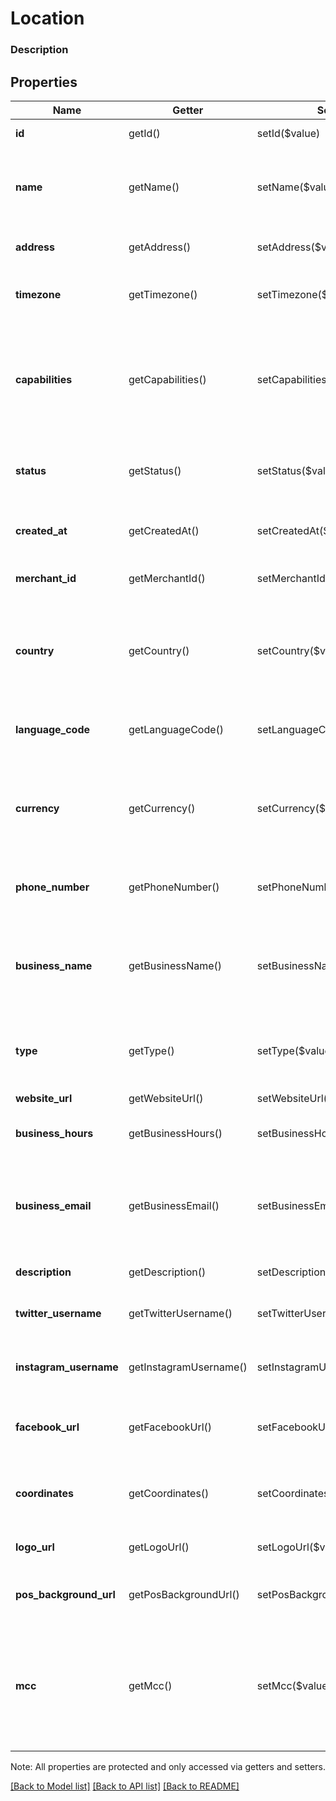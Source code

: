 # Location

### Description



## Properties
Name | Getter | Setter | Type | Description | Notes
------------ | ------------- | ------------- | ------------- | ------------- | -------------
**id** | getId() | setId($value) | **string** | The Square-issued ID of the location. | [optional] 
**name** | getName() | setName($value) | **string** | The name of the location. This information appears in the dashboard as the nickname. | [optional] 
**address** | getAddress() | setAddress($value) | [**\SquareConnect\Model\Address**](Address.md) | The physical address of the location. | [optional] 
**timezone** | getTimezone() | setTimezone($value) | **string** | The [IANA Timezone](https://www.iana.org/time-zones) identifier for the timezone of the location. | [optional] 
**capabilities** | getCapabilities() | setCapabilities($value) | **string[]** | The Square features that are enabled for the location. See &#x60;LocationCapability&#x60; for possible values. See [LocationCapability](#type-locationcapability) for possible values | [optional] 
**status** | getStatus() | setStatus($value) | **string** | The status of the location, either active or inactive. See [LocationStatus](#type-locationstatus) for possible values | [optional] 
**created_at** | getCreatedAt() | setCreatedAt($value) | **string** | The time when the location was created, in RFC 3339 format. | [optional] 
**merchant_id** | getMerchantId() | setMerchantId($value) | **string** | The ID of the merchant that owns the location. | [optional] 
**country** | getCountry() | setCountry($value) | **string** | The country of the location, in ISO 3166-1-alpha-2 format.  See &#x60;Country&#x60; for possible values. See [Country](#type-country) for possible values | [optional] 
**language_code** | getLanguageCode() | setLanguageCode($value) | **string** | The language associated with the location, in [BCP 47 format](https://tools.ietf.org/html/bcp47#appendix-A). | [optional] 
**currency** | getCurrency() | setCurrency($value) | **string** | The currency used for all transactions at this location, in ISO 4217 format. See &#x60;Currency&#x60; for possible values. See [Currency](#type-currency) for possible values | [optional] 
**phone_number** | getPhoneNumber() | setPhoneNumber($value) | **string** | The phone number of the location in human readable format. | [optional] 
**business_name** | getBusinessName() | setBusinessName($value) | **string** | The business name of the location This is the name visible to the customers of the location. For example, this name appears on customer receipts. | [optional] 
**type** | getType() | setType($value) | **string** | The type of the location, either physical or mobile. See [LocationType](#type-locationtype) for possible values | [optional] 
**website_url** | getWebsiteUrl() | setWebsiteUrl($value) | **string** | The website URL of the location. | [optional] 
**business_hours** | getBusinessHours() | setBusinessHours($value) | [**\SquareConnect\Model\BusinessHours**](BusinessHours.md) | Represents the hours of operation for the location. | [optional] 
**business_email** | getBusinessEmail() | setBusinessEmail($value) | **string** | The email of the location. This email is visible to the customers of the location. For example, the email appears on customer receipts. | [optional] 
**description** | getDescription() | setDescription($value) | **string** | The description of the location. | [optional] 
**twitter_username** | getTwitterUsername() | setTwitterUsername($value) | **string** | The Twitter username of the location without the &#39;&amp;#64;&#39; symbol. | [optional] 
**instagram_username** | getInstagramUsername() | setInstagramUsername($value) | **string** | The Instagram username of the location without the &#39;&amp;#64;&#39; symbol. | [optional] 
**facebook_url** | getFacebookUrl() | setFacebookUrl($value) | **string** | The Facebook profile URL of the location. The URL should begin with &#39;facebook.com/&#39;. | [optional] 
**coordinates** | getCoordinates() | setCoordinates($value) | [**\SquareConnect\Model\Coordinates**](Coordinates.md) | The physical coordinates (latitude and longitude) of the location. | [optional] 
**logo_url** | getLogoUrl() | setLogoUrl($value) | **string** | The URL of the logo image for the location. | [optional] 
**pos_background_url** | getPosBackgroundUrl() | setPosBackgroundUrl($value) | **string** | The URL of the Point of Sale background image for the location. | [optional] 
**mcc** | getMcc() | setMcc($value) | **string** | The merchant category code (MCC) of the location, as standardized by ISO 18245. The MCC describes the kind of goods or services sold at the location. | [optional] [beta]

Note: All properties are protected and only accessed via getters and setters.

[[Back to Model list]](../../README.md#documentation-for-models) [[Back to API list]](../../README.md#documentation-for-api-endpoints) [[Back to README]](../../README.md)

